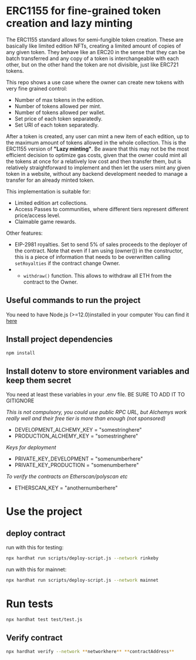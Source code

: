 # ERC1155 for fine-grained token creation and lazy minting

The ERC1155 standard allows for semi-fungible token creation. These are basically like limited edition NFTs, creating a limited amount of copies of any given token. They behave like an ERC20 in the sense that they can be batch transferred and any copy of a token is interchangeable with each other, but on the other hand the token are not divisible, just like ERC721 tokens.

This repo shows a use case where the owner can create new tokens with very fine grained control:
- Number of max tokens in the edition.
- Number of tokens allowed per mint.
- Number of tokens allowed per wallet.
- Set price of each token separatedly.
- Set URI of each token separatedly. 

After a token is created, any user can mint a new item of each edition, up to the maximum amount of tokens allowed in the whole collection. This is the ERC1155 version of **"Lazy minting"**. Be aware that this may not be the most efficient decision to optimize gas costs, given that the owner could mint all the tokens at once for a relatively low cost and then transfer them, but is relatively straightforward to implement and then let the users mint any given token in a website, without any backend development needed to manage a transfer for an already minted token.

This implementation is suitable for:
- Limited edition art collections.
- Access Passes to communities, where different tiers represent different price/access level.
- Claimable game rewards.

Other features:
- EIP-2981 royalties. Set to send 5% of sales proceeds to the deployer of the contract. Note that even if I am using (owner()) in the constructor, this is a piece of information that needs to be overwritten calling ````setRoyalties```` if the contract change Owner.
- - ````withdraw()```` function. This allows to withdraw all ETH from the contract to the Owner. 

## Useful commands to run the project 

You need to have Node.js (>=12.0)installed in your computer
You can find it [here](https://nodejs.org/en/)

## Install project dependencies
```bash
npm install
```

## Install dotenv to store environment variables and keep them secret

You need at least these variables in your .env file. BE SURE TO ADD IT TO GITIGNORE

*This is not compulsory, you could use public RPC URL, but Alchemys work really well and their free tier is more than enough (not sponsored)*
- DEVELOPMENT_ALCHEMY_KEY = "somestringhere"
- PRODUCTION_ALCHEMY_KEY = "somestringhere"

*Keys for deployment*
- PRIVATE_KEY_DEVELOPMENT = "somenumberhere"
- PRIVATE_KEY_PRODUCTION = "somenumberhere"


*To verify the contracts on Etherscan/polyscan etc*
- ETHERSCAN_KEY = "anothernumberhere"

# Use the project
## deploy contract 
run with this for testing: 
```bash
npx hardhat run scripts/deploy-script.js --network rinkeby 
```
run with this for mainnet: 
```bash
npx hardhat run scripts/deploy-script.js --network mainnet
```

# Run tests
```bash
npx hardhat test test/test.js 
```

## Verify contract 
```bash
npx hardhat verify --network **networkhere** **contractAddress**
```



